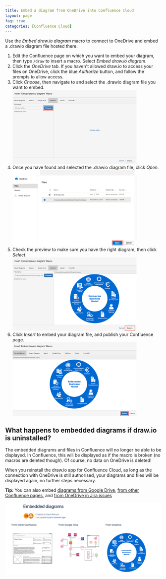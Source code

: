 ```yaml
---
title: Embed a diagram from OneDrive into Confluence Cloud
layout: page
faq: true
categories: [Confluence Cloud]
---
```


Use the _Embed draw.io diagram_ macro to connect to OneDrive and embed a .drawio diagram file hosted there.

1. Edit the Confluence page on which you want to embed your diagram, then type ``/draw`` to insert a macro. Select _Embed draw.io diagram_.
2. Click the _OneDrive_ tab. If you haven't allowed draw.io to access your files on OneDrive, click the blue _Authorize_ button, and follow the prompts to allow access.
3. Click _Choose_, then navigate to and select the .drawio diagram file you want to embed.
<br /><img src="/assets/img/blog/choose-diagram-onedrive-confluence-cloud.png" style="width=100%;max-width:400px;height:auto;" alt="Click Choose to look for the .drawio diagram file in your OneDrive account">
4. Once you have found and selected the .drawio diagram file, click _Open_.
<br /><img src="/assets/img/blog/select-diagram-onedrive-confluence-cloud.png" style="width=100%;max-width:400px;height:auto;" alt="Select the .drawio diagram file in your OneDrive account">
5. Check the preview to make sure you have the right diagram, then click _Select_.
<br /><img src="/assets/img/blog/select-preview-onedrive-confluence-cloud.png" style="width=100%;max-width:400px;height:auto;" alt="Check the preview of your diagram file on OneDrive">
6. Click _Insert_ to embed your diagram file, and publish your Confluence page.
<br /><img src="/assets/img/blog/insert-onedrive-confluence-cloud.png" style="width=100%;max-width:400px;height:auto;" alt="Click Insert to embed the diagram file from your OneDrive account into your Confluence Cloud page">

## What happens to embedded diagrams if draw.io is uninstalled?

The embedded diagrams and files in Confluence will no longer be able to be displayed. In Confluence, this will be displayed as if the macro is broken (no macros are deleted though). Of course, no data on OneDrive is deleted!

When you reinstall the draw.io app for Confluence Cloud, as long as the connection with OneDrive is still authorised, your diagrams and files will be displayed again, no further steps necessary.

**Tip:** You can also embed [diagrams from Google Drive](/doc/faq/embed-diagram-googledrive-confluence-cloud.html), [from other Confluence pages](/doc/faq/embed-copy-move-diagrams-confluence-cloud.md), and [from OneDrive in Jira issues](/doc/faq/embed-diagram-onedrive-jira-cloud.html)

<img src="/assets/img/blog/embed-diagrams-confluence-cloud.png" style="max-width:100%;height:auto;" alt="Embedded diagrams in draw.io for Confluence Cloud">
